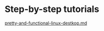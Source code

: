 # Step-by-step tutorials

[pretty-and-functional-linux-destkop.md](pretty-and-functional-linux-destkop.md)
